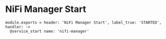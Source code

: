 
# NiFi Manager Start

    module.exports = header: 'NiFi Manager Start', label_true: 'STARTED', handler: ->
      @service_start name: 'nifi-manager'
